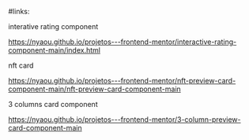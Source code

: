 
#links:

interative rating component

https://nyaou.github.io/projetos---frontend-mentor/interactive-rating-component-main/index.html

nft card

https://nyaou.github.io/projetos---frontend-mentor/nft-preview-card-component-main/nft-preview-card-component-main

3 columns card component

https://nyaou.github.io/projetos---frontend-mentor/3-column-preview-card-component-main
